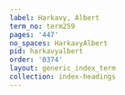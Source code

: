 ```yaml
---
label: Harkavy, Albert
term_no: term259
pages: '447'
no_spaces: HarkavyAlbert
pid: harkavyalbert
order: '0374'
layout: generic_index_term
collection: index-headings
---
```

